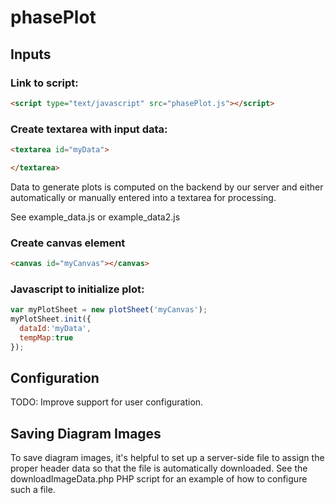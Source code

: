 # phasePlot

## Inputs

### Link to script:

```html
<script type="text/javascript" src="phasePlot.js"></script>
```

### Create textarea with input data:

```html
<textarea id="myData">

</textarea>
```

Data to generate plots is computed on the backend by our server and either automatically or manually entered into a textarea for processing.

See example_data.js or example_data2.js


### Create canvas element

```html
<canvas id="myCanvas"></canvas>
```

### Javascript to initialize plot:

```javascript
var myPlotSheet = new plotSheet('myCanvas');
myPlotSheet.init({
  dataId:'myData',
  tempMap:true
});
```

## Configuration

TODO:  Improve support for user configuration.

## Saving Diagram Images

To save diagram images, it's helpful to set up a server-side file to assign the proper header data so that the file is automatically downloaded.  See the downloadImageData.php PHP script for an example of how to configure such a file.
